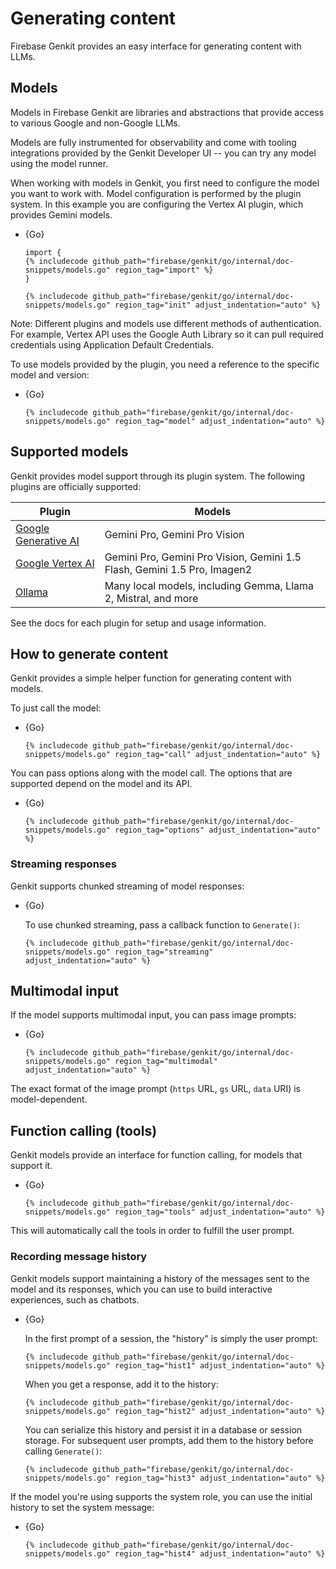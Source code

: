 # Generating content

Firebase Genkit provides an easy interface for generating content with LLMs.

## Models

Models in Firebase Genkit are libraries and abstractions that provide access to
various Google and non-Google LLMs.

Models are fully instrumented for observability and come with tooling
integrations provided by the Genkit Developer UI -- you can try any model using
the model runner.

When working with models in Genkit, you first need to configure the model you
want to work with. Model configuration is performed by the plugin system. In
this example you are configuring the Vertex AI plugin, which provides Gemini
models.

- {Go}

  ```golang
  import {
  {% includecode github_path="firebase/genkit/go/internal/doc-snippets/models.go" region_tag="import" %}
  }
  ```

  ```golang
  {% includecode github_path="firebase/genkit/go/internal/doc-snippets/models.go" region_tag="init" adjust_indentation="auto" %}
  ```

Note: Different plugins and models use different methods of
authentication. For example, Vertex API uses the Google Auth Library so it can
pull required credentials using Application Default Credentials.

To use models provided by the plugin, you need a reference to the specific model
and version:

- {Go}

  ```golang
  {% includecode github_path="firebase/genkit/go/internal/doc-snippets/models.go" region_tag="model" adjust_indentation="auto" %}
  ```

## Supported models

Genkit provides model support through its plugin system. The following plugins
are officially supported:

| Plugin                    | Models                                                                   |
| ------------------------- | ------------------------------------------------------------------------ |
| [Google Generative AI][1] | Gemini Pro, Gemini Pro Vision                                            |
| [Google Vertex AI][2]     | Gemini Pro, Gemini Pro Vision, Gemini 1.5 Flash, Gemini 1.5 Pro, Imagen2 |
| [Ollama][3]               | Many local models, including Gemma, Llama 2, Mistral, and more           |

[1]: plugins/google-genai.md
[2]: plugins/vertex-ai.md
[3]: plugins/ollama.md

See the docs for each plugin for setup and usage information.

<!-- TODO: There's also a wide variety of community supported models available
you can discover by ... -->

## How to generate content

Genkit provides a simple helper function for generating content with models.

To just call the model:

- {Go}

  ```golang
  {% includecode github_path="firebase/genkit/go/internal/doc-snippets/models.go" region_tag="call" adjust_indentation="auto" %}
  ```

You can pass options along with the model call. The options that are supported
depend on the model and its API.

- {Go}

  ```golang
  {% includecode github_path="firebase/genkit/go/internal/doc-snippets/models.go" region_tag="options" adjust_indentation="auto" %}
  ```

### Streaming responses

Genkit supports chunked streaming of model responses:

- {Go}

  To use chunked streaming, pass a callback function to `Generate()`:

  ```golang
  {% includecode github_path="firebase/genkit/go/internal/doc-snippets/models.go" region_tag="streaming" adjust_indentation="auto" %}
  ```

## Multimodal input

If the model supports multimodal input, you can pass image prompts:

- {Go}

  ```golang
  {% includecode github_path="firebase/genkit/go/internal/doc-snippets/models.go" region_tag="multimodal" adjust_indentation="auto" %}
  ```

  <!-- TODO: gs:// wasn't working for me. HTTP? -->

The exact format of the image prompt (`https` URL, `gs` URL, `data` URI) is
model-dependent.

## Function calling (tools)

Genkit models provide an interface for function calling, for models that support
it.

- {Go}

  ```golang
  {% includecode github_path="firebase/genkit/go/internal/doc-snippets/models.go" region_tag="tools" adjust_indentation="auto" %}
  ```

This will automatically call the tools in order to fulfill the user prompt.

<!-- TODO: returnToolRequests: true` -->

<!--

### Adding retriever context

Documents from a retriever can be passed directly to `generate` to provide
grounding context:

```javascript
const docs = await companyPolicyRetriever({ query: question });

await generate({
  model: geminiPro,
  prompt: `Answer using the available context from company policy: ${question}`,

  context: docs,
});
```

The document context is automatically appended to the content of the prompt
sent to the model.

-->

### Recording message history

Genkit models support maintaining a history of the messages sent to the model
and its responses, which you can use to build interactive experiences, such as
chatbots.

- {Go}

  In the first prompt of a session, the "history" is simply the user prompt:

  ```golang
  {% includecode github_path="firebase/genkit/go/internal/doc-snippets/models.go" region_tag="hist1" adjust_indentation="auto" %}
  ```

  When you get a response, add it to the history:

  ```golang
  {% includecode github_path="firebase/genkit/go/internal/doc-snippets/models.go" region_tag="hist2" adjust_indentation="auto" %}
  ```

  You can serialize this history and persist it in a database or session storage.
  For subsequent user prompts, add them to the history before calling
  `Generate()`:

  ```golang
  {% includecode github_path="firebase/genkit/go/internal/doc-snippets/models.go" region_tag="hist3" adjust_indentation="auto" %}
  ```

If the model you're using supports the system role, you can use the initial
history to set the system message:

- {Go}

  ```golang
  {% includecode github_path="firebase/genkit/go/internal/doc-snippets/models.go" region_tag="hist4" adjust_indentation="auto" %}
  ```
